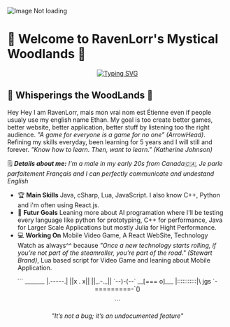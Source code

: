 ![Image Not loading](/Image/Banner.png)


# 🌿 Welcome to RavenLorr's Mystical Woodlands 🌷


<div align="center">

[![Typing SVG](https://readme-typing-svg.demolab.com?font=Fira+Code&pause=1000&color=9531F7&width=435&lines=Game+Developper;Back-End+Developper;Lead+Developer)](https://git.io/typing-svg)

</div>

## 🌸 Whisperings the WoodLands 🍃
Hey Hey I am RavenLorr, mais mon vrai nom est Étienne even if people usualy use my english name Ethan. My goal is too create better games, better website, better application, better stuff by listening too the right audience. *"A game for everyone is a game for no one" (ArrowHead)*. Refining my skills everyday, been learning for 5 years and I will still and forever. *"Know how to learn. Then, want to learn." (Katherine Johnson)*

🗒️ ***Details about me:*** *I'm a male in my early 20s from Canada🇨🇦, Je parle parfaitement Français and I can perfectly communicate and undestand English*

- 🏆 **Main Skills** Java, cSharp, Lua, JavaScript. I also know C++, Python and i'm often using React.js.
- 🎯 **Futur Goals** Leaning more about AI programation where I'll be testing every language like python for prototyping, C++ for performance, Java for Larger Scale Applications but mostly Julia for Hight Performance.
- 💻 **Working On** Mobile Video Game, A React WebSite, Technology Watch as always^^ because *"Once a new technology starts rolling, if you’re not part of the steamroller, you’re part of the road." (Stewart Brand)*, Lua based script for Video Game and leaning about Mobile Application.



<div align="center">
­­´´´
         _______
        |.-----.|
        ||x . x||
        ||_.-._||
        `--)-(--`
       __[=== o]___
      |:::::::::::|\
jgs   `-=========-`()

´´´

*"It’s not a bug; it’s an undocumented feature"*
</div>
